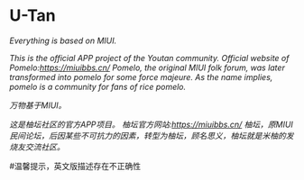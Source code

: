 # U-Tan
*Everything is based on MIUI.*

*This is the official APP project of the Youtan community.*
*Official website of Pomelo:https://miuibbs.cn/*
*Pomelo, the original MIUI folk forum, was later transformed into pomelo for some force majeure. As the name implies, pomelo is a community for fans of rice pomelo.*

*万物基于MIUI。*

*这是柚坛社区的官方APP项目。*
*柚坛官方网站:https://miuibbs.cn/*
*柚坛，原MIUI民间论坛，后因某些不可抗力的因素，转型为柚坛，顾名思义，柚坛就是米柚的发烧友交流社区。*

#温馨提示，英文版描述存在不正确性
